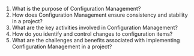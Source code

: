 

1. What is the purpose of Configuration Management? 
2. How does Configuration Management ensure consistency and stability in a project? 
3. What are the key activities involved in Configuration Management? 
4. How do you identify and control changes to configuration items? 
5. What are the challenges and benefits associated with implementing Configuration Management in a project?